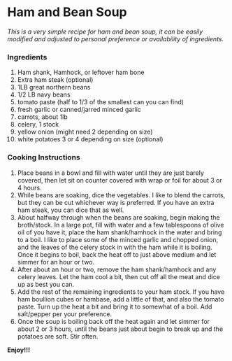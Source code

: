 # Ham and Bean Soup

*This is a very simple recipe for ham and bean soup, it can be easily modified and adjusted to personal preference or availability of ingredients.*

### Ingredients
1. Ham shank, Hamhock, or leftover ham bone
2. Extra ham steak (optional)
3. 1LB great northern beans
4. 1/2 LB navy beans
5. tomato paste (half to 1/3 of the smallest can you can find)
6. fresh garlic or canned/jarred minced garlic
7. carrots, about 1lb
8. celery, 1 stock
9. yellow onion (might need 2 depending on size)
10. white potatoes 3 or 4 depending on size (optional)

### Cooking Instructions

1. Place beans in a bowl and fill with water until they are just barely covered, then let sit on counter covered with wrap or foil for about 3 or 4 hours.
2. While beans are soaking, dice the vegetables. I like to blend the carrots, but they can be cut whichever way is preferred. If you have an extra ham steak, you can dice that as well.
3. About halfway through when the beans are soaking, begin making the broth/stock. In a large pot, fill with water and a few tablespoons of olive oil of you have it, place the ham shank/hamhock in the water and bring to a boil. I like to place some of the minced garlic and chopped onion, and the leaves of the celery stock in with the ham while it is boiling. Once it begins to boil, back the heat off to just above medium and let simmer for an hour or two.
4. After about an hour or two, remove the ham shank/hamhock and any celery leaves. Let the ham cool a bit, then cut off all the meat and dice up as best you can. 
5. Add the rest of the remaining ingredients to your ham stock. If you have ham boullion cubes or hambase, add a little of that, and also the tomato paste. Turn up the heat a bit and bring it to somewhat of a boil. Add salt/pepper per your preference.
6. Once the soup is boiling back off the heat again and let simmer for about 2 or 3 hours, until the beans just about begin to break up and the potatoes are soft. Stir often. 

**Enjoy!!!**


